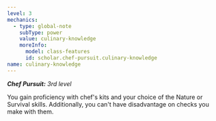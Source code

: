 ```yaml
---
level: 3
mechanics:
  - type: global-note
    subType: power
    value: culinary-knowledge
    moreInfo:
      model: class-features
      id: scholar.chef-pursuit.culinary-knowledge
name: culinary-knowledge
---
```

_**Chef Pursuit:** 3rd level_
You gain proficiency with chef's kits and your choice of the Nature or Survival skills. Additionally, you can't have disadvantage on checks you make with them.